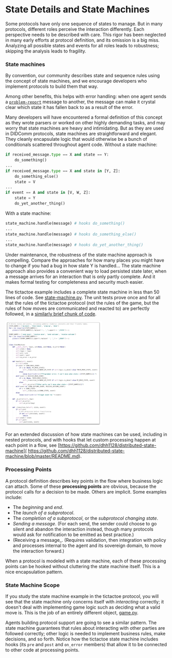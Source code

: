 # State Details and State Machines

Some protocols have only one sequence of states to manage. But in many
protocols, different roles perceive the interaction differently. Each
perspective needs to be described with care. This rigor has been neglected
in many early efforts at protocol definition, and its omission is a big
miss. Analyzing all possible states and events for all roles leads to
robustness; skipping the analysis leads to fragility.

### State machines

By convention, our community describes state and sequence rules using the
concept of state machines, and we encourage developers who implement
protocols to build them that way.

Among other benefits, this helps with error handling: when one agent
sends a [`problem-report`](../../features/0035-report-problem/README.md)
message to another, the message can make it crystal clear which state it
has fallen back to as a result of the error.

Many developers will have encountered a formal definition of this concept as
they wrote parsers or worked on other highly demanding tasks, and may worry
that state machines are heavy and intimidating. But as they are used in
DIDComm protocols, state machines are straightforward and elegant. They
cleanly encapsulate logic that would otherwise be a bunch of conditionals
scattered throughout agent code. Without a state machine:

```python
if received_message.type == X and state == Y:
    do_something()
...
if received_message.type == X and state in [Y, Z]:
    do_something_else()
    state = V
...
if event == A and state in [V, W, Z]:
    state = Y
    do_yet_another_thing()
``` 

With a state machine:

```python
state_machine.handle(message) # hooks do_something()
...
state_machine.handle(message) # hooks do_something_else()
...
state_machine.handle(message) # hooks do_yet_another_thing()
```

Under maintenance, the robustness of the state machine approach is compelling.
Compare the approaches for how many places you might have to change if you had
a bug in how state Y is handled... The state machine approach also provides a
convenient way to load persisted state later, when a message arrives for an
interaction that is only partly complete. And it makes formal
testing for completeness and security much easier.

The tictactoe example includes a complete state machine in less than 50
lines of code. See [state-machine.py](tictactoe/state_machine.py). The
unit tests prove once and for all that the rules of the tictactoe protocol
(not the rules of the game, but the rules of how moves are communicated
and reacted to) are perfectly followed, in a [similarly brief chunk of code](
tictactoe/test_state_machine.py).

[![state machine thumbnail](state-machine-thumbnail.png)](
tictactoe/state_machine.py)

For an extended discussion of how state machines can be used, including in nested
protocols, and with hooks that let custom processing happen at each point in
a flow, see [https://github.com/dhh1128/distributed-state-machine](
https://github.com/dhh1128/distributed-state-machine/blob/master/README.md).

### Processing Points

A protocol definition describes key points in the flow where business logic
can attach. Some of these __processing points__ are obvious, because the
protocol calls for a decision to be made. Others are implicit. Some examples
include:

* The _beginning_ and _end_.
* The _launch of a subprotocol_.
* The _completion of a subprotocol_, or the _subprotocol changing state_.
* _Sending a message_. (For each send, the sender could choose to go silent
and abandon the interaction instead, though many
protocols would ask for notification to be emitted as best practice.)
* (Receiving a message_. (Requires validation, then integration
with policy and processes internal to the agent and its sovereign domain,
to move the interaction forward.)

When a protocol is modeled with a state machine, each of these processing
points can be hooked without cluttering the state machine itself. This is
a nice encapsulation pattern.

### State Machine Scope

If you study the state machine example in the tictactoe protocol, you will
see that the state machine only concerns itself with *interacting* correctly;
it doesn't deal with implementing game logic such as deciding what a valid move
is. This is the job of an entirely different object, [game.py](tictactoe/game.py).

Agents building protocol support are going to see a similar pattern. The state
machine guarantees that rules about interacting with other parties are followed
correctly; other logic is needed to implement business rules, make decisions,
and so forth. Notice how the tictactoe state machine includes hooks (its `pre`
and `post` and `on_error` members) that allow it to be connected to other
code at processing points.


